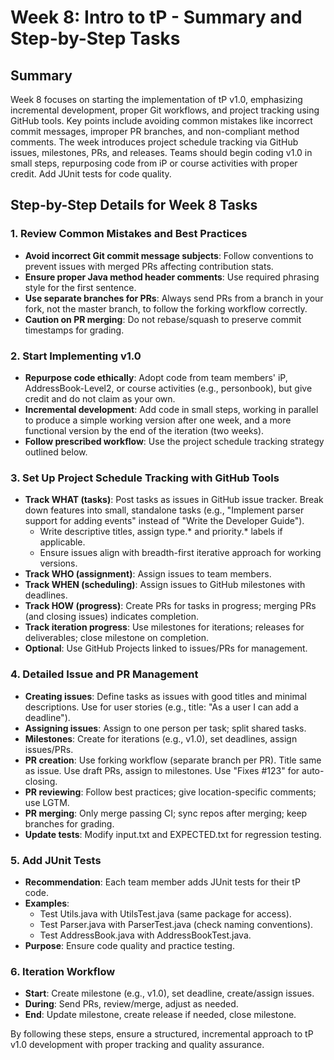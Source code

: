 # Week 8: Intro to tP - Summary and Step-by-Step Tasks

## Summary
Week 8 focuses on starting the implementation of tP v1.0, emphasizing incremental development, proper Git workflows, and project tracking using GitHub tools. Key points include avoiding common mistakes like incorrect commit messages, improper PR branches, and non-compliant method comments. The week introduces project schedule tracking via GitHub issues, milestones, PRs, and releases. Teams should begin coding v1.0 in small steps, repurposing code from iP or course activities with proper credit. Add JUnit tests for code quality.

## Step-by-Step Details for Week 8 Tasks

### 1. Review Common Mistakes and Best Practices
   - **Avoid incorrect Git commit message subjects**: Follow conventions to prevent issues with merged PRs affecting contribution stats.
   - **Ensure proper Java method header comments**: Use required phrasing style for the first sentence.
   - **Use separate branches for PRs**: Always send PRs from a branch in your fork, not the master branch, to follow the forking workflow correctly.
   - **Caution on PR merging**: Do not rebase/squash to preserve commit timestamps for grading.

### 2. Start Implementing v1.0
   - **Repurpose code ethically**: Adopt code from team members' iP, AddressBook-Level2, or course activities (e.g., personbook), but give credit and do not claim as your own.
   - **Incremental development**: Add code in small steps, working in parallel to produce a simple working version after one week, and a more functional version by the end of the iteration (two weeks).
   - **Follow prescribed workflow**: Use the project schedule tracking strategy outlined below.

### 3. Set Up Project Schedule Tracking with GitHub Tools
   - **Track WHAT (tasks)**: Post tasks as issues in GitHub issue tracker. Break down features into small, standalone tasks (e.g., "Implement parser support for adding events" instead of "Write the Developer Guide").
     - Write descriptive titles, assign type.* and priority.* labels if applicable.
     - Ensure issues align with breadth-first iterative approach for working versions.
   - **Track WHO (assignment)**: Assign issues to team members.
   - **Track WHEN (scheduling)**: Assign issues to GitHub milestones with deadlines.
   - **Track HOW (progress)**: Create PRs for tasks in progress; merging PRs (and closing issues) indicates completion.
   - **Track iteration progress**: Use milestones for iterations; releases for deliverables; close milestone on completion.
   - **Optional**: Use GitHub Projects linked to issues/PRs for management.

### 4. Detailed Issue and PR Management
   - **Creating issues**: Define tasks as issues with good titles and minimal descriptions. Use for user stories (e.g., title: "As a user I can add a deadline").
   - **Assigning issues**: Assign to one person per task; split shared tasks.
   - **Milestones**: Create for iterations (e.g., v1.0), set deadlines, assign issues/PRs.
   - **PR creation**: Use forking workflow (separate branch per PR). Title same as issue. Use draft PRs, assign to milestones. Use "Fixes #123" for auto-closing.
   - **PR reviewing**: Follow best practices; give location-specific comments; use LGTM.
   - **PR merging**: Only merge passing CI; sync repos after merging; keep branches for grading.
   - **Update tests**: Modify input.txt and EXPECTED.txt for regression testing.

### 5. Add JUnit Tests
   - **Recommendation**: Each team member adds JUnit tests for their tP code.
   - **Examples**:
     - Test Utils.java with UtilsTest.java (same package for access).
     - Test Parser.java with ParserTest.java (check naming conventions).
     - Test AddressBook.java with AddressBookTest.java.
   - **Purpose**: Ensure code quality and practice testing.

### 6. Iteration Workflow
   - **Start**: Create milestone (e.g., v1.0), set deadline, create/assign issues.
   - **During**: Send PRs, review/merge, adjust as needed.
   - **End**: Update milestone, create release if needed, close milestone.

By following these steps, ensure a structured, incremental approach to tP v1.0 development with proper tracking and quality assurance.